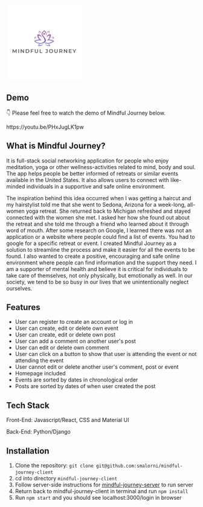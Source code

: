 <img src="public/Images/Journey-Logo.png" width="200" height="200"/>

## Demo
👇 Please feel free to watch the demo of Mindful Journey below.
<p>https://youtu.be/PHxJugLK1pw</p>


## What is Mindful Journey?

It is full-stack social networking application for people who enjoy meditation, yoga or other wellness-activities related to mind, body and soul. The app helps people be better informed of retreats or similar events available in the United States. It also allows users to connect with like-minded individuals in a supportive and safe online environment. 

The inspiration behind this idea occurred when I was getting a haircut and my hairstylist told me that she went to Sedona, Arizona for a week-long, all-women yoga retreat. She returned back to Michigan refreshed and stayed connected with the women she met. I asked her how she found out about the retreat and she told me through a friend who learned about it through word of mouth. After some research on Google, I learned there was not an application or a website where people could find a list of events. You had to google for a specific retreat or event. I created Mindful Journey as a solution to streamline the process and make it easier for all the events to be found. I also wanted to create a positive, encouraging and safe online environment where people can find information and the support they need.  I am a supporter of mental health and believe it is critical for individuals to take care of themselves, not only physically, but emotionally as well. In our society, we tend to be so busy in our lives that we unintentionally neglect ourselves.

## Features

* User can register to create an account or log in
* User can create, edit or delete own event
* User can create, edit or delete own post
* User can add a comment on another user's post
* User can edit or delete own comment
* User can click on a button to show that user is attending the event or not attending the event
* User cannot edit or delete another user's comment, post or event
* Homepage included
* Events are sorted by dates in chronological order
* Posts are sorted by dates of when user created the post


## Tech Stack
<p>Front-End: Javascript/React, CSS and Material UI</p>
<p>Back-End: Python/Django</p>


## Installation
1. Clone the repository: `git clone git@github.com:smalorni/mindful-journey-client`
2. cd into directory `mindful-journey-client`
3. Follow server-side instructions for <a href="https://github.com/smalorni/mindful-journey-server" target="_blank">mindful-journey-server</a> to run server
4. Return back to mindful-journey-client in terminal and run `npm install`
5. Run `npm start` and you should see localhost:3000/login in browser